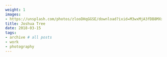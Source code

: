```yaml
---
weight: 1
images:
- https://unsplash.com/photos/zlooDHqGGSE/download?ixid=M3wxMjA3fDB8MXxhbGx8MjR8fHx8fHwyfHwxNzAwMTIxNjcwfA&force=true
title: Joshua Tree
date: 2018-03-15
tags:
- archive # all posts
- work
- photography
---
```



